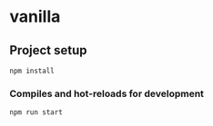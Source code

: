 # vanilla

## Project setup

```
npm install
```

### Compiles and hot-reloads for development

```
npm run start
```
